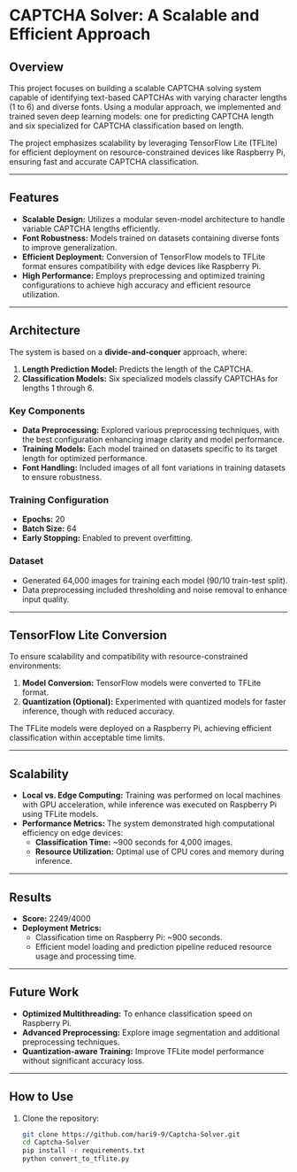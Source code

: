 # CAPTCHA Solver: A Scalable and Efficient Approach

## Overview
This project focuses on building a scalable CAPTCHA solving system capable of identifying text-based CAPTCHAs with varying character lengths (1 to 6) and diverse fonts. Using a modular approach, we implemented and trained seven deep learning models: one for predicting CAPTCHA length and six specialized for CAPTCHA classification based on length.

The project emphasizes scalability by leveraging TensorFlow Lite (TFLite) for efficient deployment on resource-constrained devices like Raspberry Pi, ensuring fast and accurate CAPTCHA classification.

---

## Features
- **Scalable Design:** Utilizes a modular seven-model architecture to handle variable CAPTCHA lengths efficiently.
- **Font Robustness:** Models trained on datasets containing diverse fonts to improve generalization.
- **Efficient Deployment:** Conversion of TensorFlow models to TFLite format ensures compatibility with edge devices like Raspberry Pi.
- **High Performance:** Employs preprocessing and optimized training configurations to achieve high accuracy and efficient resource utilization.

---

## Architecture
The system is based on a **divide-and-conquer** approach, where:
1. **Length Prediction Model:** Predicts the length of the CAPTCHA.
2. **Classification Models:** Six specialized models classify CAPTCHAs for lengths 1 through 6.

### Key Components
- **Data Preprocessing:** Explored various preprocessing techniques, with the best configuration enhancing image clarity and model performance.
- **Training Models:** Each model trained on datasets specific to its target length for optimized performance.
- **Font Handling:** Included images of all font variations in training datasets to ensure robustness.

### Training Configuration
- **Epochs:** 20
- **Batch Size:** 64
- **Early Stopping:** Enabled to prevent overfitting.

### Dataset
- Generated 64,000 images for training each model (90/10 train-test split).
- Data preprocessing included thresholding and noise removal to enhance input quality.

---

## TensorFlow Lite Conversion
To ensure scalability and compatibility with resource-constrained environments:
1. **Model Conversion:** TensorFlow models were converted to TFLite format.
2. **Quantization (Optional):** Experimented with quantized models for faster inference, though with reduced accuracy.

The TFLite models were deployed on a Raspberry Pi, achieving efficient classification within acceptable time limits.

---

## Scalability
- **Local vs. Edge Computing:** Training was performed on local machines with GPU acceleration, while inference was executed on Raspberry Pi using TFLite models.
- **Performance Metrics:** The system demonstrated high computational efficiency on edge devices:
  - **Classification Time:** ~900 seconds for 4,000 images.
  - **Resource Utilization:** Optimal use of CPU cores and memory during inference.

---

## Results
- **Score:** 2249/4000
- **Deployment Metrics:**
  - Classification time on Raspberry Pi: ~900 seconds.
  - Efficient model loading and prediction pipeline reduced resource usage and processing time.

---

## Future Work
- **Optimized Multithreading:** To enhance classification speed on Raspberry Pi.
- **Advanced Preprocessing:** Explore image segmentation and additional preprocessing techniques.
- **Quantization-aware Training:** Improve TFLite model performance without significant accuracy loss.



---

## How to Use
1. Clone the repository:
   ```bash
   git clone https://github.com/hari9-9/Captcha-Solver.git
   cd Captcha-Solver
   pip install -r requirements.txt
   python convert_to_tflite.py


